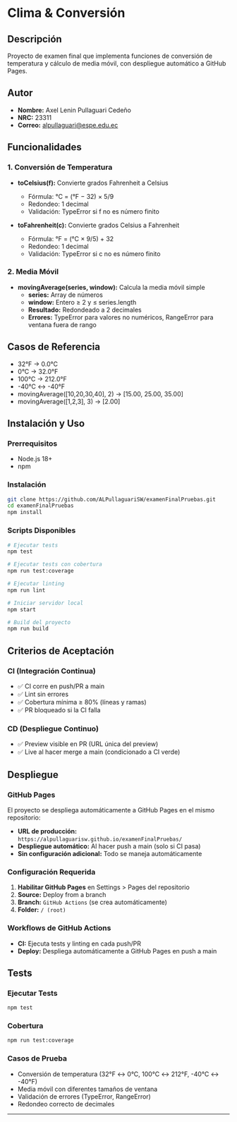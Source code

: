 # Clima & Conversión

## Descripción
Proyecto de examen final que implementa funciones de conversión de temperatura y cálculo de media móvil, con despliegue automático a GitHub Pages.

## Autor
- **Nombre:** Axel Lenin Pullaguari Cedeño
- **NRC:** 23311
- **Correo:** alpullaguari@espe.edu.ec

## Funcionalidades

### 1. Conversión de Temperatura
- **toCelsius(f):** Convierte grados Fahrenheit a Celsius
  - Fórmula: °C = (°F − 32) × 5/9
  - Redondeo: 1 decimal
  - Validación: TypeError si f no es número finito

- **toFahrenheit(c):** Convierte grados Celsius a Fahrenheit
  - Fórmula: °F = (°C × 9/5) + 32
  - Redondeo: 1 decimal
  - Validación: TypeError si c no es número finito

### 2. Media Móvil
- **movingAverage(series, window):** Calcula la media móvil simple
  - **series:** Array de números
  - **window:** Entero ≥ 2 y ≤ series.length
  - **Resultado:** Redondeado a 2 decimales
  - **Errores:** TypeError para valores no numéricos, RangeError para ventana fuera de rango

## Casos de Referencia
- 32°F → 0.0°C
- 0°C → 32.0°F
- 100°C → 212.0°F
- -40°C ↔ -40°F
- movingAverage([10,20,30,40], 2) → [15.00, 25.00, 35.00]
- movingAverage([1,2,3], 3) → [2.00]

## Instalación y Uso

### Prerrequisitos
- Node.js 18+
- npm

### Instalación
```bash
git clone https://github.com/ALPullaguariSW/examenFinalPruebas.git
cd examenFinalPruebas
npm install
```

### Scripts Disponibles
```bash
# Ejecutar tests
npm test

# Ejecutar tests con cobertura
npm run test:coverage

# Ejecutar linting
npm run lint

# Iniciar servidor local
npm start

# Build del proyecto
npm run build
```

## Criterios de Aceptación

### CI (Integración Continua)
- ✅ CI corre en push/PR a main
- ✅ Lint sin errores
- ✅ Cobertura mínima ≥ 80% (líneas y ramas)
- ✅ PR bloqueado si la CI falla

### CD (Despliegue Continuo)
- ✅ Preview visible en PR (URL única del preview)
- ✅ Live al hacer merge a main (condicionado a CI verde)

## Despliegue

### GitHub Pages
El proyecto se despliega automáticamente a GitHub Pages en el mismo repositorio:
- **URL de producción:** `https://alpullaguarisw.github.io/examenFinalPruebas/`
- **Despliegue automático:** Al hacer push a main (solo si CI pasa)
- **Sin configuración adicional:** Todo se maneja automáticamente

### Configuración Requerida
1. **Habilitar GitHub Pages** en Settings > Pages del repositorio
2. **Source:** Deploy from a branch
3. **Branch:** `GitHub Actions` (se crea automáticamente)
4. **Folder:** `/ (root)`

### Workflows de GitHub Actions
- **CI:** Ejecuta tests y linting en cada push/PR
- **Deploy:** Despliega automáticamente a GitHub Pages en push a main

## Tests

### Ejecutar Tests
```bash
npm test
```

### Cobertura
```bash
npm run test:coverage
```

### Casos de Prueba
- Conversión de temperatura (32°F ↔ 0°C, 100°C ↔ 212°F, -40°C ↔ -40°F)
- Media móvil con diferentes tamaños de ventana
- Validación de errores (TypeError, RangeError)
- Redondeo correcto de decimales


---

